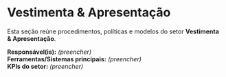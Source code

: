 # Vestimenta & Apresentação

Esta seção reúne procedimentos, políticas e modelos do setor **Vestimenta & Apresentação**.

**Responsável(is):** _(preencher)_  
**Ferramentas/Sistemas principais:** _(preencher)_  
**KPIs do setor:** _(preencher)_
